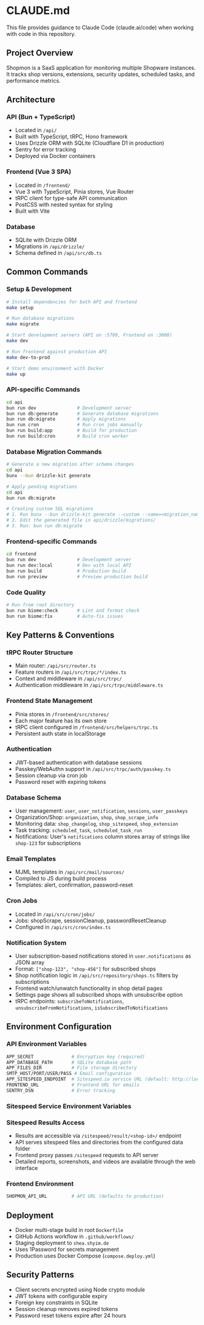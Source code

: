 # CLAUDE.md

This file provides guidance to Claude Code (claude.ai/code) when working with code in this repository.

## Project Overview

Shopmon is a SaaS application for monitoring multiple Shopware instances. It tracks shop versions, extensions, security updates, scheduled tasks, and performance metrics.

## Architecture

### API (Bun + TypeScript)
- Located in `/api/`
- Built with TypeScript, tRPC, Hono framework
- Uses Drizzle ORM with SQLite (Cloudflare D1 in production)
- Sentry for error tracking
- Deployed via Docker containers

### Frontend (Vue 3 SPA)
- Located in `/frontend/`
- Vue 3 with TypeScript, Pinia stores, Vue Router
- tRPC client for type-safe API communication
- PostCSS with nested syntax for styling
- Built with Vite

### Database
- SQLite with Drizzle ORM
- Migrations in `/api/drizzle/`
- Schema defined in `/api/src/db.ts`

## Common Commands

### Setup & Development
```bash
# Install dependencies for both API and frontend
make setup

# Run database migrations
make migrate

# Start development servers (API on :5789, Frontend on :3000)
make dev

# Run frontend against production API
make dev-to-prod

# Start demo environment with Docker
make up
```

### API-specific Commands
```bash
cd api
bun run dev               # Development server
bun run db:generate       # Generate database migrations
bun run db:migrate        # Apply migrations
bun run cron              # Run cron jobs manually
bun run build:app         # Build for production
bun run build:cron        # Build cron worker
```

### Database Migration Commands
```bash
# Generate a new migration after schema changes
cd api
bunx --bun drizzle-kit generate

# Apply pending migrations
cd api
bun run db:migrate

# Creating custom SQL migrations
# 1. Run bunx --bun drizzle-kit generate --custom --name=<migration_name>
# 2. Edit the generated file in api/drizzle/migrations/
# 3. Run: bun run db:migrate
```

### Frontend-specific Commands
```bash
cd frontend
bun run dev               # Development server
bun run dev:local         # Dev with local API
bun run build             # Production build
bun run preview           # Preview production build
```

### Code Quality
```bash
# Run from root directory
bun run biome:check       # Lint and format check
bun run biome:fix         # Auto-fix issues
```

## Key Patterns & Conventions

### tRPC Router Structure
- Main router: `/api/src/router.ts`
- Feature routers in `/api/src/trpc/*/index.ts`
- Context and middleware in `/api/src/trpc/`
- Authentication middleware in `/api/src/trpc/middleware.ts`

### Frontend State Management
- Pinia stores in `/frontend/src/stores/`
- Each major feature has its own store
- tRPC client configured in `/frontend/src/helpers/trpc.ts`
- Persistent auth state in localStorage

### Authentication
- JWT-based authentication with database sessions
- Passkey/WebAuthn support in `/api/src/trpc/auth/passkey.ts`
- Session cleanup via cron job
- Password reset with expiring tokens

### Database Schema
- User management: `user`, `user_notification`, `sessions`, `user_passkeys`
- Organization/Shop: `organization`, `shop`, `shop_scrape_info`
- Monitoring data: `shop_changelog`, `shop_sitespeed`, `shop_extension`
- Task tracking: `scheduled_task`, `scheduled_task_run`
- Notifications: User's `notifications` column stores array of strings like `shop-123` for subscriptions

### Email Templates
- MJML templates in `/api/src/mail/sources/`
- Compiled to JS during build process
- Templates: alert, confirmation, password-reset

### Cron Jobs
- Located in `/api/src/cron/jobs/`
- Jobs: shopScrape, sessionCleanup, passwordResetCleanup
- Configured in `/api/src/cron/index.ts`

### Notification System
- User subscription-based notifications stored in `user.notifications` as JSON array
- Format: `["shop-123", "shop-456"]` for subscribed shops
- Shop notification logic in `/api/src/repository/shops.ts` filters by subscriptions
- Frontend watch/unwatch functionality in shop detail pages
- Settings page shows all subscribed shops with unsubscribe option
- tRPC endpoints: `subscribeToNotifications`, `unsubscribeFromNotifications`, `isSubscribedToNotifications`

## Environment Configuration

### API Environment Variables
```bash
APP_SECRET              # Encryption key (required)
APP_DATABASE_PATH       # SQLite database path
APP_FILES_DIR           # File storage directory
SMTP_HOST/PORT/USER/PASS # Email configuration
APP_SITESPEED_ENDPOINT  # Sitespeed.io service URL (default: http://localhost:3001)
FRONTEND_URL            # Frontend URL for emails
SENTRY_DSN              # Error tracking
```

### Sitespeed Service Environment Variables

### Sitespeed Results Access
- Results are accessible via `/sitespeed/result/<shop-id>/` endpoint
- API serves sitespeed files and directories from the configured data folder
- Frontend proxy passes `/sitespeed` requests to API server
- Detailed reports, screenshots, and videos are available through the web interface

### Frontend Environment
```bash
SHOPMON_API_URL         # API URL (defaults to production)
```

## Deployment

- Docker multi-stage build in root `Dockerfile`
- GitHub Actions workflow in `.github/workflows/`
- Staging deployment to `shea.shyim.de`
- Uses 1Password for secrets management
- Production uses Docker Compose (`compose.deploy.yml`)

## Security Patterns

- Client secrets encrypted using Node crypto module
- JWT tokens with configurable expiry
- Foreign key constraints in SQLite
- Session cleanup removes expired tokens
- Password reset tokens expire after 24 hours

